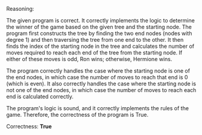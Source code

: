 Reasoning: 

The given program is correct. It correctly implements the logic to determine the winner of the game based on the given tree and the starting node. The program first constructs the tree by finding the two end nodes (nodes with degree 1) and then traversing the tree from one end to the other. It then finds the index of the starting node in the tree and calculates the number of moves required to reach each end of the tree from the starting node. If either of these moves is odd, Ron wins; otherwise, Hermione wins.

The program correctly handles the case where the starting node is one of the end nodes, in which case the number of moves to reach that end is 0 (which is even). It also correctly handles the case where the starting node is not one of the end nodes, in which case the number of moves to reach each end is calculated correctly.

The program's logic is sound, and it correctly implements the rules of the game. Therefore, the correctness of the program is True.

Correctness: **True**